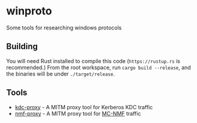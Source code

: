# winproto
Some tools for researching windows protocols

## Building
You will need Rust installed to compile this code (`https://rustup.rs` is recommended.) From the root workspace, run `cargo build --release`, and the binaries will be under `./target/release`.

## Tools
- [kdc-proxy](kdc-proxy/README.md) - A MITM proxy tool for Kerberos KDC traffic
- [nmf-proxy](nmf-proxy/README.md) - A MITM proxy tool for [MC-NMF](https://learn.microsoft.com/en-us/openspecs/windows_protocols/mc-nmf/0aab922d-8023-48bb-8ba2-c4d3404cc69d) traffic